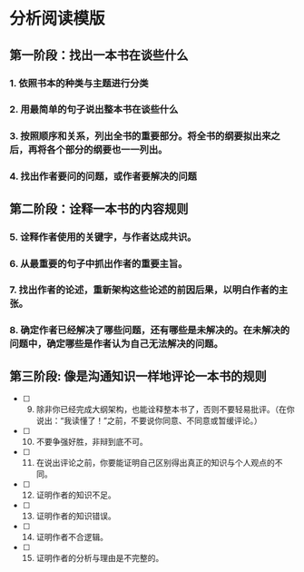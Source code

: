 # 分析阅读模版

## 第一阶段：找出一本书在谈些什么

### 1. 依照书本的种类与主题进行分类

### 2. 用最简单的句子说出整本书在谈些什么

### 3. 按照顺序和关系，列出全书的重要部分。将全书的纲要拟出来之后，再将各个部分的纲要也一一列出。

### 4. 找出作者要问的问题，或作者要解决的问题

## 第二阶段：诠释一本书的内容规则

### 5. 诠释作者使用的关键字，与作者达成共识。

### 6. 从最重要的句子中抓出作者的重要主旨。


### 7. 找出作者的论述，重新架构这些论述的前因后果，以明白作者的主张。

### 8. 确定作者已经解决了哪些问题，还有哪些是未解决的。在未解决的问题中，确定哪些是作者认为自己无法解决的问题。

## 第三阶段: 像是沟通知识一样地评论一本书的规则

- [ ] 9. 除非你已经完成大纲架构，也能诠释整本书了，否则不要轻易批评。（在你说出：“我读懂了！”之前，不要说你同意、不同意或暂缓评论。）

- [ ] 10. 不要争强好胜，非辩到底不可。

- [ ] 11. 在说出评论之前，你要能证明自己区别得出真正的知识与个人观点的不同。

- [ ] 12. 证明作者的知识不足。

- [ ] 13. 证明作者的知识错误。

- [ ] 14. 证明作者不合逻辑。

- [ ] 15. 证明作者的分析与理由是不完整的。